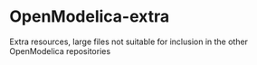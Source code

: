 # OpenModelica-extra
Extra resources, large files not suitable for inclusion in the other OpenModelica repositories
